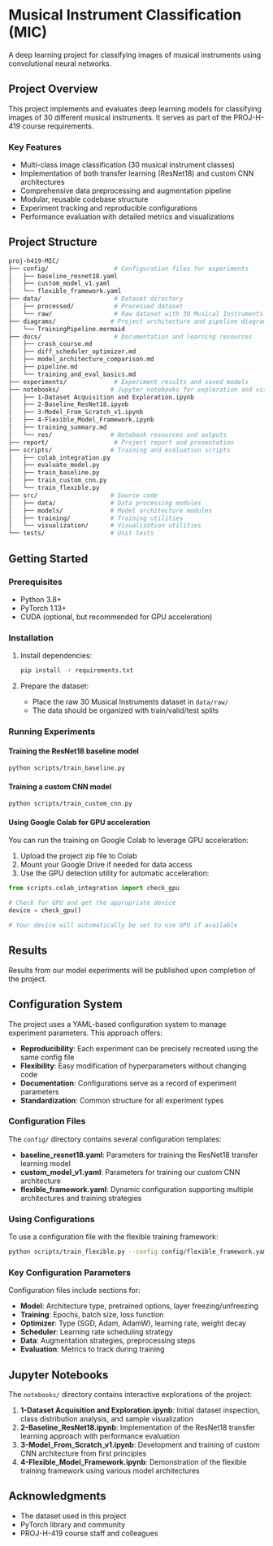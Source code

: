# Musical Instrument Classification (MIC)

A deep learning project for classifying images of musical instruments using convolutional neural networks.

## Project Overview

This project implements and evaluates deep learning models for classifying images of 30 different musical instruments. It serves as part of the PROJ-H-419 course requirements.

### Key Features

- Multi-class image classification (30 musical instrument classes)
- Implementation of both transfer learning (ResNet18) and custom CNN architectures
- Comprehensive data preprocessing and augmentation pipeline
- Modular, reusable codebase structure
- Experiment tracking and reproducible configurations
- Performance evaluation with detailed metrics and visualizations

## Project Structure

```bash
proj-h419-MIC/
├── config/                  # Configuration files for experiments
│   ├── baseline_resnet18.yaml
│   ├── custom_model_v1.yaml
│   └── flexible_framework.yaml
├── data/                    # Dataset directory
│   ├── processed/           # Processed dataset
│   └── raw/                 # Raw dataset with 30 Musical Instruments
├── diagrams/               # Project architecture and pipeline diagrams
│   └── TrainingPipeline.mermaid
├── docs/                    # Documentation and learning resources
│   ├── crash_course.md
│   ├── diff_scheduler_optimizer.md
│   ├── model_architecture_comparison.md
│   ├── pipeline.md
│   └── training_and_eval_basics.md
├── experiments/             # Experiment results and saved models
├── notebooks/              # Jupyter notebooks for exploration and visualization
│   ├── 1-Dataset Acquisition and Exploration.ipynb
│   ├── 2-Baseline_ResNet18.ipynb
│   ├── 3-Model_From_Scratch_v1.ipynb
│   ├── 4-Flexible_Model_Framework.ipynb
│   ├── training_summary.md
│   └── res/                # Notebook resources and outputs
├── report/                  # Project report and presentation
├── scripts/                # Training and evaluation scripts
│   ├── colab_integration.py
│   ├── evaluate_model.py
│   ├── train_baseline.py
│   ├── train_custom_cnn.py
│   └── train_flexible.py
├── src/                    # Source code
│   ├── data/               # Data processing modules
│   ├── models/             # Model architecture modules
│   ├── training/           # Training utilities
│   └── visualization/      # Visualization utilities
└── tests/                  # Unit tests
```

## Getting Started

### Prerequisites

- Python 3.8+
- PyTorch 1.13+
- CUDA (optional, but recommended for GPU acceleration)

### Installation

1. Install dependencies:
   ```bash
   pip install -r requirements.txt
   ```

2. Prepare the dataset:
   - Place the raw 30 Musical Instruments dataset in `data/raw/`
   - The data should be organized with train/valid/test splits

### Running Experiments

#### Training the ResNet18 baseline model

```bash
python scripts/train_baseline.py
```

#### Training a custom CNN model

```bash
python scripts/train_custom_cnn.py
```

#### Using Google Colab for GPU acceleration

You can run the training on Google Colab to leverage GPU acceleration:

1. Upload the project zip file to Colab
2. Mount your Google Drive if needed for data access
3. Use the GPU detection utility for automatic acceleration:

```python
from scripts.colab_integration import check_gpu

# Check for GPU and get the appropriate device
device = check_gpu()

# Your device will automatically be set to use GPU if available
```

## Results

Results from our model experiments will be published upon completion of the project.

## Configuration System

The project uses a YAML-based configuration system to manage experiment parameters. This approach offers:

- **Reproducibility**: Each experiment can be precisely recreated using the same config file
- **Flexibility**: Easy modification of hyperparameters without changing code
- **Documentation**: Configurations serve as a record of experiment parameters
- **Standardization**: Common structure for all experiment types

### Configuration Files

The `config/` directory contains several configuration templates:

- **baseline_resnet18.yaml**: Parameters for training the ResNet18 transfer learning model
- **custom_model_v1.yaml**: Parameters for training our custom CNN architecture
- **flexible_framework.yaml**: Dynamic configuration supporting multiple architectures and training strategies

### Using Configurations

To use a configuration file with the flexible training framework:

```bash
python scripts/train_flexible.py --config config/flexible_framework.yaml
```

### Key Configuration Parameters

Configuration files include sections for:

- **Model**: Architecture type, pretrained options, layer freezing/unfreezing
- **Training**: Epochs, batch size, loss function
- **Optimizer**: Type (SGD, Adam, AdamW), learning rate, weight decay
- **Scheduler**: Learning rate scheduling strategy
- **Data**: Augmentation strategies, preprocessing steps
- **Evaluation**: Metrics to track during training

## Jupyter Notebooks

The `notebooks/` directory contains interactive explorations of the project:

1. **1-Dataset Acquisition and Exploration.ipynb**: Initial dataset inspection, class distribution analysis, and sample visualization
2. **2-Baseline_ResNet18.ipynb**: Implementation of the ResNet18 transfer learning approach with performance evaluation
3. **3-Model_From_Scratch_v1.ipynb**: Development and training of custom CNN architecture from first principles
4. **4-Flexible_Model_Framework.ipynb**: Demonstration of the flexible training framework using various model architectures

## Acknowledgments

- The dataset used in this project
- PyTorch library and community
- PROJ-H-419 course staff and colleagues
